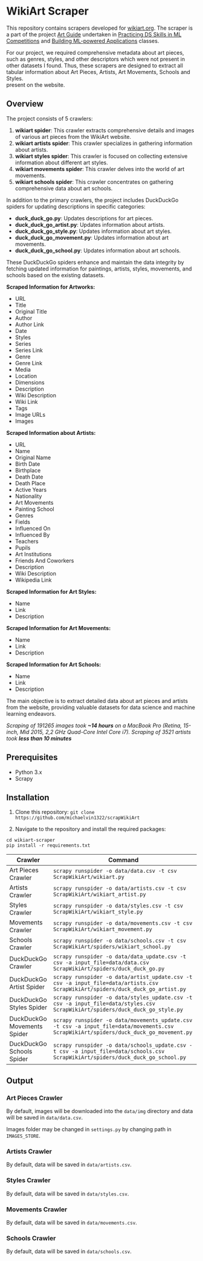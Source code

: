 
# WikiArt Scraper

This repository contains scrapers developed for 
[wikiart.org](https://www.wikiart.org/). The scraper is a part of the 
project [Art Guide](https://github.com/aguschin/art-guide) undertaken in 
[Practicing DS Skills in ML 
Competitions](https://harbour.space/data-science/courses/practicing-ds-skills-in-ml-competitions-alexander-guschin-875) and [Building ML-powered Applications](https://harbour.space/data-science/courses/building-ml-powered-application-alexander-guschin-960) 
classes. 

For our project, we required comprehensive metadata about art pieces, such 
as genres, styles, and other descriptors which were not present in other 
datasets I found. Thus, these scrapers are 
designed to extract all tabular information about Art Pieces, Artists, Art Movements, Schools and Styles.   
present on the website.

## Overview

The project consists of 5 crawlers:

1. **wikiart spider**: This crawler extracts comprehensive details and images of various art pieces from the WikiArt website.
2. **wikiart artists spider**: This crawler specializes in gathering information about artists.
3. **wikiart styles spider**: This crawler is focused on collecting extensive information about different art styles.
4. **wikiart movements spider**: This crawler delves into the world of art movements.
5. **wikiart schools spider**: This crawler concentrates on gathering comprehensive data about art schools.

In addition to the primary crawlers, the project includes DuckDuckGo spiders for updating descriptions in specific categories:

- **duck_duck_go.py**: Updates descriptions for art pieces.
- **duck_duck_go_artist.py**: Updates information about artists.
- **duck_duck_go_style.py**: Updates information about art styles.
- **duck_duck_go_movement.py**: Updates information about art movements.
- **duck_duck_go_school.py**: Updates information about art schools.

These DuckDuckGo spiders enhance and maintain the data integrity by fetching updated information for paintings, artists, styles, movements, and schools based on the existing datasets.

**Scraped Information for Artworks:**
- URL
- Title
- Original Title
- Author
- Author Link
- Date
- Styles
- Series
- Series Link
- Genre
- Genre Link
- Media
- Location
- Dimensions
- Description
- Wiki Description
- Wiki Link
- Tags
- Image URLs
- Images

**Scraped Information about Artists:**
- URL
- Name
- Original Name
- Birth Date
- Birthplace
- Death Date
- Death Place
- Active Years
- Nationality
- Art Movements
- Painting School
- Genres
- Fields
- Influenced On
- Influenced By
- Teachers
- Pupils
- Art Institutions
- Friends And Coworkers
- Description
- Wiki Description
- Wikipedia Link

**Scraped Information for Art Styles:**
- Name
- Link
- Description

**Scraped Information for Art Movements:**
- Name
- Link
- Description

**Scraped Information for Art Schools:**
- Name
- Link
- Description

The main objective is to extract detailed data about art pieces and artists from the website, providing valuable datasets for data science and machine learning endeavors.

*Scraping of 191265 images took **~14 hours** on a MacBook Pro (Retina, 
15-inch, Mid 2015, 2,2 GHz Quad-Core Intel Core i7). Scraping of 3521 
artists took **less than 10 
minutes***

## Prerequisites

- Python 3.x
- Scrapy

## Installation

1. Clone this repository:
`git clone https://github.com/michaelvin1322/scrapWikiArt`

2. Navigate to the repository and install the required packages:

`cd wikiart-scraper`\
`pip install -r requirements.txt`

| Crawler | Command                                                                                                                               |
|---------|---------------------------------------------------------------------------------------------------------------------------------------|
| Art Pieces Crawler | `scrapy runspider -o data/data.csv -t csv ScrapWikiArt/wikiart.py`                                                                    |
| Artists Crawler | `scrapy runspider -o data/artists.csv -t csv ScrapWikiArt/wikiart_artist.py`                                                          |
| Styles Crawler | `scrapy runspider -o data/styles.csv -t csv ScrapWikiArt/wikiart_style.py`                                                            |
| Movements Crawler | `scrapy runspider -o data/movements.csv -t csv ScrapWikiArt/wikiart_movement.py`                                                      |
| Schools Crawler | `scrapy runspider -o data/schools.csv -t csv ScrapWikiArt/spiders/wikiart_school.py`                                                  |
| DuckDuckGo Crawler | `scrapy runspider -o data/data_update.csv -t csv -a input_file=data/data.csv ScrapWikiArt/spiders/duck_duck_go.py`                    |
| DuckDuckGo Artist Spider | `scrapy runspider -o data/artist_update.csv -t csv -a input_file=data/artists.csv ScrapWikiArt/spiders/duck_duck_go_artist.py`        |
| DuckDuckGo Styles Spider | `scrapy runspider -o data/styles_update.csv -t csv -a input_file=data/styles.csv ScrapWikiArt/spiders/duck_duck_go_style.py`          |
| DuckDuckGo Movements Spider | `scrapy runspider -o data/movements_update.csv -t csv -a input_file=data/movements.csv ScrapWikiArt/spiders/duck_duck_go_movement.py` |
| DuckDuckGo Schools Spider | `scrapy runspider -o data/schools_update.csv -t csv -a input_file=data/schools.csv ScrapWikiArt/spiders/duck_duck_go_school.py`              |

## Output

### Art Pieces Crawler

By default, images will be downloaded into the `data/img` directory and 
data will be saved in `data/data.csv`. 

Images folder may be changed in `settings.py` by changing path in 
`IMAGES_STORE`.

### Artists Crawler

By default, data will be saved in `data/artists.csv`.

### Styles Crawler

By default, data will be saved in `data/styles.csv`.

### Movements Crawler

By default, data will be saved in `data/movements.csv`.

### Schools Crawler

By default, data will be saved in `data/schools.csv`.